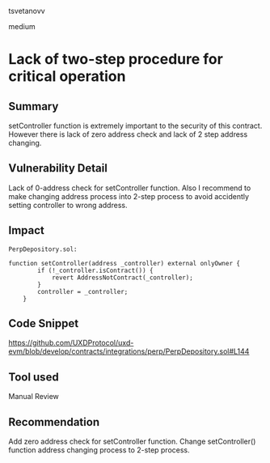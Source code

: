 tsvetanovv

medium

# Lack of two-step procedure for critical operation

## Summary
setController function is extremely important to the security of this contract. However there is lack of zero address check and lack of 2 step address changing.

## Vulnerability Detail
Lack of 0-address check for setController function.
Also I recommend to make changing address process into 2-step process to avoid accidently setting controller to wrong address.

## Impact
```solidity
PerpDepository.sol:

function setController(address _controller) external onlyOwner { 
        if (!_controller.isContract()) {
            revert AddressNotContract(_controller);
        }
        controller = _controller;
    }
```
## Code Snippet
https://github.com/UXDProtocol/uxd-evm/blob/develop/contracts/integrations/perp/PerpDepository.sol#L144

## Tool used

Manual Review

## Recommendation
Add zero address check for setController function.
Change setController() function address changing process to 2-step process.